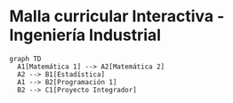 # Malla curricular Interactiva - Ingeniería Industrial

```mermaid
graph TD
  A1[Matemática 1] --> A2[Matemática 2]
  A2 --> B1[Estadística]
  A1 --> B2[Programación 1]
  B2 --> C1[Proyecto Integrador]
